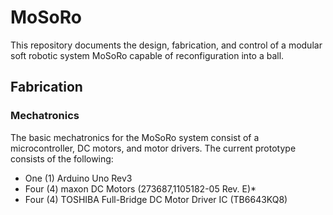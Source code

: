 # MoSoRo
This repository documents the design, fabrication, and control of a modular soft robotic system MoSoRo capable of reconfiguration into a ball. 

## Fabrication

### Mechatronics
The basic mechatronics for the MoSoRo system consist of a microcontroller, DC motors, and motor drivers. The current prototype consists of the following:
- One (1) Arduino Uno Rev3
- Four (4) maxon DC Motors (273687,1105182-05 Rev. E)*
- Four (4) TOSHIBA Full-Bridge DC Motor Driver IC (TB6643KQ8)

